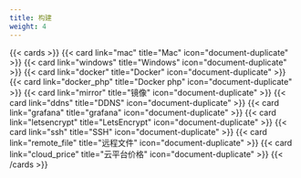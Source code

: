 ```yaml
---
title: 构建
weight: 4
---
```


{{< cards >}}
{{< card link="mac" title="Mac" icon="document-duplicate" >}}
{{< card link="windows" title="Windows" icon="document-duplicate" >}}
{{< card link="docker" title="Docker" icon="document-duplicate" >}}
{{< card link="docker_php" title="Docker php" icon="document-duplicate" >}}
{{< card link="mirror" title="镜像" icon="document-duplicate" >}}
{{< card link="ddns" title="DDNS" icon="document-duplicate" >}}
{{< card link="grafana" title="grafana" icon="document-duplicate" >}}
{{< card link="letsencrypt" title="LetsEncrypt" icon="document-duplicate" >}}
{{< card link="ssh" title="SSH" icon="document-duplicate" >}}
{{< card link="remote_file" title="远程文件" icon="document-duplicate" >}}
{{< card link="cloud_price" title="云平台价格" icon="document-duplicate" >}}
{{< /cards >}}
